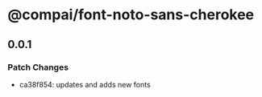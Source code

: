 # @compai/font-noto-sans-cherokee

## 0.0.1
### Patch Changes

- ca38f854: updates and adds new fonts
